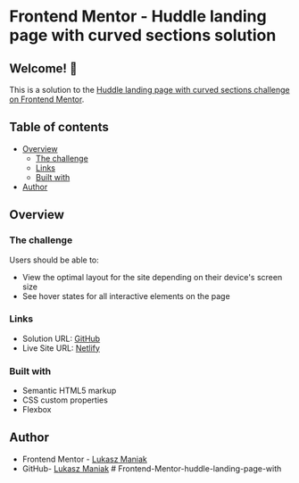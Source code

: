 # Frontend Mentor - Huddle landing page with curved sections solution

## Welcome! 👋

This is a solution to the [Huddle landing page with curved sections challenge on Frontend Mentor](https://www.frontendmentor.io/challenges/huddle-landing-page-with-curved-sections-5ca5ecd01e82137ec91a50f2).

## Table of contents

- [Overview](#overview)
  - [The challenge](#the-challenge)
  - [Links](#links)
  - [Built with](#built-with)
- [Author](#author)

## Overview

### The challenge

Users should be able to:

- View the optimal layout for the site depending on their device's screen size
- See hover states for all interactive elements on the page

### Links

- Solution URL: [GitHub](https://github.com/Mejniak/Frontend-Mentor--Single-price-grid-component)
- Live Site URL: [Netlify](https://singlepricegrid-lukas.netlify.app/)

### Built with

- Semantic HTML5 markup
- CSS custom properties
- Flexbox

## Author

- Frontend Mentor - [Lukasz Maniak](https://www.frontendmentor.io/profile/Mejniak)
- GitHub- [Lukasz Maniak](https://github.com/Mejniak)
#   F r o n t e n d - M e n t o r - h u d d l e - l a n d i n g - p a g e - w i t h  
 